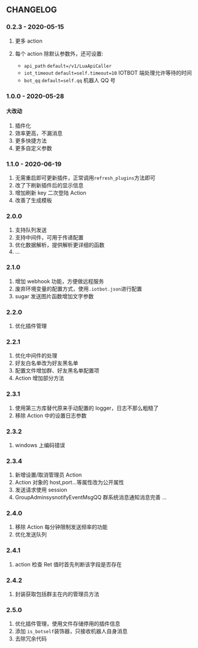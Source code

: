 ## CHANGELOG

### 0.2.3 - 2020-05-15

1. 更多 action

2. 每个 action 除默认参数外，还可设置:
   - `api_path` `default=/v1/LuaApiCaller`
   - `iot_timeout` `default=self.timeout=10` IOTBOT 端处理允许等待的时间
   - `bot_qq` `default=self.qq` 机器人 QQ 号

### 1.0.0 - 2020-05-28

#### 大改动

1. 插件化
2. 效率更高，不漏消息
3. 更多快捷方法
4. 更多自定义参数

### 1.1.0 - 2020-06-19

1. 无需重启即可更新插件，正常调用`refresh_plugins`方法即可
2. 改了下刷新插件后的显示信息
3. 增加刷新 key 二次登陆 Action
4. 改善了生成模板

### 2.0.0

1. 支持队列发送
2. 支持中间件，可用于传递配置
3. 优化数据解析，提供解析更详细的函数
4. ...

### 2.1.0

1. 增加 webhook 功能，方便做远程服务
2. 废弃环境变量的配置方式，使用`.iotbot.json`进行配置
3. sugar 发送图片函数增加文字参数

### 2.2.0

1. 优化插件管理

### 2.2.1

1. 优化中间件的处理
2. 好友白名单改为好友黑名单
3. 配置文件增加群、好友黑名单配置项
4. Action 增加部分方法

### 2.3.1

1. 使用第三方库替代原来手动配置的 logger，日志不那么粗糙了
2. 移除 Action 中的设置日志参数

### 2.3.2

1. windows 上编码错误

### 2.3.4

1. 新增设置/取消管理员 Action
2. Action 对象的 host,port...等属性改为公开属性
3. 发送请求使用 session
4. GroupAdminsysnotifyEventMsgQQ 群系统消息通知消息完善
   ...

### 2.4.0

1. 移除 Action 每分钟限制发送频率的功能
2. 优化发送队列

### 2.4.1

1. action 检查 Ret 值时首先判断该字段是否存在

### 2.4.2

1. 封装获取包括群主在内的管理员方法

### 2.5.0

1. 优化插件管理，使用文件存储停用的插件信息
2. 添加 `is_botself`装饰器，只接收机器人自身消息
3. 去除冗余代码
